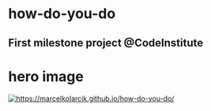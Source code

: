 # how-do-you-do

## First milestone project @CodeInstitute

# hero image
<a href="https://marcelkolarcik.github.io/how-do-you-do/">
<img src="https://raw.githubusercontent.com/marcelkolarcik/how-do-you-do/
master/assets/screenshots/heroimage.gif" 
title="https://marcelkolarcik.github.io/how-do-you-do/" 
alt="https://marcelkolarcik.github.io/how-do-you-do/">
</a>
